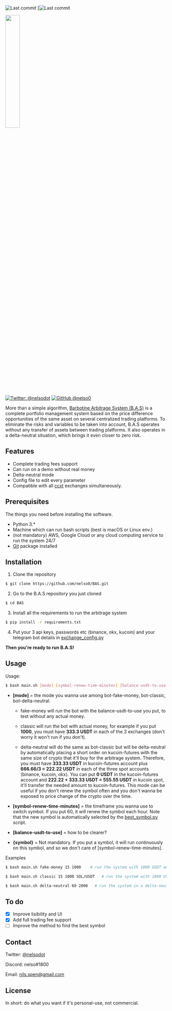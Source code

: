 ![Last commit](https://img.shields.io/github/last-commit/nelso0/BAS)
[![Last commit](https://img.shields.io/github/languages/code-size/nelso0/BAS?style=plastic)
<p align="left">
  <img width="30%" height="30%" src="https://bas.teleporthq.app/playground_assets/bas-logo-rouge-600w.png">
</p>
 
[![Twitter: @nelsodot](https://img.shields.io/twitter/follow/nelsodot?label=%40nelsodot&style=social)](https://twitter.com/nelsodot)
[![GitHub @nelso0](https://img.shields.io/github/followers/nelso0?label=follow&style=social)](https://github.com/nelso0)


More than a simple algorithm, [Barbotine Arbitrage System (B.A.S)](https://bas.teleporthq.app) is a complete portfolio management system based on the price difference opportunities of the same asset on several centralized trading platforms.
To eliminate the risks and variables to be taken into account, B.A.S operates without any transfer of assets between trading platforms. It also operates in a delta-neutral situation, which brings it even closer to zero risk.

## Features

* Complete trading fees support
* Can run on a demo without real money
* Delta-neutral mode
* Config file to edit every parameter
* Compatible with all [ccxt](https://github.com/ccxt/ccxt) exchanges simultaneously.

## Prerequisites

The things you need before installing the software.

* Python 3.*
* Machine which can run bash scripts (best is macOS or Linux env.)
* (not mandatory) AWS, Google Cloud or any cloud computing service to run the system 24/7
* [Git](https://git-scm.com/book/en/v2/Getting-Started-Installing-Git) package installed

## Installation

1. Clone the repository 
```sh
$ git clone https://github.com/nelso0/BAS.git
```
2. Go to the B.A.S repository you just cloned
```sh
$ cd BAS
```
3. Install all the requirements to run the arbitrage system
```sh
$ pip install -r requirements.txt
```
4. Put your 3 api keys, passwords etc (binance, okx, kucoin) and your telegram bot details in [exchange_config.py](exchange_config.py)

**Then you're ready to run B.A.S!**

## Usage

Usage: 

```sh
$ bash main.sh [mode] [symbol-renew-time-minutes] [balance-usdt-to-use] {symbol}
```

* **[mode]** = the mode you wanna use among bot-fake-money, bot-classic, bot-delta-neutral. 
  
  * fake-money will run the bot with the balance-usdt-to-use you put, to test without any actual money.
  
  * classic will run the bot with actual money, for example if you put **1000**, you must have **333.3 USDT** in each of the 3 exchanges (don't worry it      won't run if you don't).
  
  * delta-neutral will do the same as bot-classic but will be delta-neutral by automatically placing a short order on kucoin-futures with the same size       of crypto that it'll buy for the arbitrage system. Therefore, you must have **333.33 USDT** in kucoin-futures account plus **666.66/3 = 222.22 USDT** in   each of the   three spot accounts (binance, kucoin, okx). You can put **0 USDT** in the kucoin-futures account and **222.22 + 333.33 USDT = 555.55 USDT**   in kucoin spot, it'll   transfer the needed amount to kucoin-futures.
  This mode can be useful if you don't renew the symbol often and you don't wanna be exposed to price change of the crypto over the time.

* **[symbol-renew-time-minutes]** = the timeframe you wanna use to switch symbol. If you put 60, it will renew the symbol each hour. Note that the new symbol is automatically selected by the [best_symbol.py](best-symbol.py) script.

* **[balance-usdt-to-use]** = how to be clearer? 

* **{symbol}** = Not mandatory. If you put a symbol, it will run continuously on this symbol, and so we don't care of [symbol-renew-time-minutes].

Examples

```sh
$ bash main.sh fake-money 15 1000    # run the system with 1000 USDT and renew symbol every 15 minutes.
```
```sh
$ bash main.sh classic 15 1000 SOL/USDT   # run the system with 1000 USDT on SOL/USDT continuously (change the symbol to SOL/USDT each 15 minutes).
```
```sh
$ bash main.sh delta-neutral 60 2000   # run the system in a delta-neutral situation with 2000 USDT and renew the symbol each hour. Note that with same amount of USDT, the delta-neutral mode will have 2/3 of the profits of the classic mode because it has less liquidity to invest in arbitrage opportunities. (Yes, a delta-neutral situation has a cost.)
```

## To do

- [x] Improve lisibility and UI
- [x] Add full trading fee support
- [ ] Improve the method to find the best symbol

## Contact

Twitter: [@nelsodot](https://twitter.com/nelsodo)

Discord: nelso#1800

Email: [nils.spen@gmail.com](mailto:nils.spen@gmail.com)

## License

In short: do what you want if it's personal-use, not commercial.

